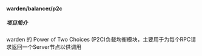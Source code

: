 #### warden/balancer/p2c

##### 项目简介


warden 的 Power of Two Choices (P2C)负载均衡模块，主要用于为每个RPC请求返回一个Server节点以供调用
